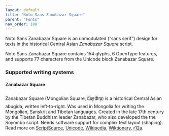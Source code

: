 ```yaml
---
layout: default
title: "Noto Sans Zanabazar Square"
parent: "Fonts"
nav_order: 100
---
```

Noto Sans Zanabazar Square is an unmodulated (“sans serif”) design for texts in the historical Central Asian _Zanabazar Square_ script. 

Noto Sans Zanabazar Square contains 154 glyphs, 6 OpenType features, and supports 77 characters from the Unicode block Zanabazar Square.


### Supported writing systems


#### Zanabazar Square

Zanabazar Square (Mongolian Square, <span class='autonym'>𑨢𑨆𑨏𑨳𑨋𑨆𑨬𑨳‎</span>) is a historical Central Asian abugida, written left-to-right. Was used in Mongolia for writing the Mongolian, Sanskrit and Tibetan languages. Created in the late 17th century by the Tibetan Buddhism leader Zanabazar, who also developed the the Soyombo script. Needs software support for complex text layout (shaping). Read more on [ScriptSource](https://scriptsource.org/scr/Zanb), [Unicode](https://www.unicode.org/versions/Unicode13.0.0/ch14.pdf#G41935), [Wikipedia](https://en.wikipedia.org/wiki/ISO_15924:Zanb), [Wiktionary](https://en.wiktionary.org/wiki/Category:Zanabazar_Square_script), [r12a](https://r12a.github.io/scripts/links?iso=Zanb).

